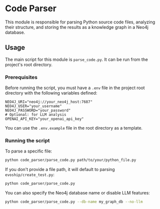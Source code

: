 # Code Parser

This module is responsible for parsing Python source code files, analyzing their structure, and storing the results as a knowledge graph in a Neo4j database.

## Usage

The main script for this module is `parse_code.py`. It can be run from the project's root directory.

### Prerequisites

Before running the script, you must have a `.env` file in the project root directory with the following variables defined:

```
NEO4J_URI="neo4j://your_neo4j_host:7687"
NEO4J_USER="your_username"
NEO4J_PASSWORD="your_password"
# Optional: for LLM analysis
OPENAI_API_KEY="your_openai_api_key"
```

You can use the `.env.example` file in the root directory as a template.

### Running the script

To parse a specific file:
```bash
python code_parser/parse_code.py path/to/your/python_file.py
```

If you don't provide a file path, it will default to parsing `evoship/create_test.py`:
```bash
python code_parser/parse_code.py
```

You can also specify the Neo4j database name or disable LLM features:
```bash
python code_parser/parse_code.py --db-name my_graph_db --no-llm
```
